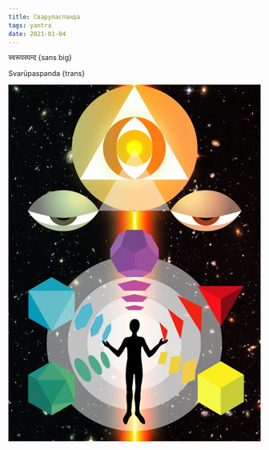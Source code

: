 ```yaml
---
title: Сварупаспанда
tags: yantra
date: 2021-01-04
---
```


स्वरूपस्पन्द {sans big}

Svarūpaspanda {trans}

![svarupaspanda](./svarupaspanda.jpg)
